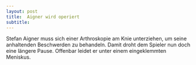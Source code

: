 ```yaml
---
layout: post
title:  Aigner wird operiert
subtitle:  
---
```


Stefan Aigner muss sich einer Arthroskopie am Knie unterziehen, um seine anhaltenden Beschwerden zu behandeln. Damit droht dem Spieler nun doch eine längere Pause. Offenbar leidet er unter einem eingeklemmten Meniskus.


